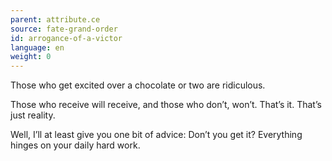 ```yaml
---
parent: attribute.ce
source: fate-grand-order
id: arrogance-of-a-victor
language: en
weight: 0
---
```


Those who get excited over a chocolate or two are ridiculous.

Those who receive will receive, and those who don’t, won’t.
That’s it.
That’s just reality.

Well, I’ll at least give you one bit of advice:
Don’t you get it?
Everything hinges on your daily hard work.
